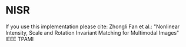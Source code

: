# NISR
If you use this implementation please cite:
Zhongli Fan et al.: "Nonlinear Intensity, Scale and Rotation Invariant Matching for Multimodal Images"
IEEE TPAMI
